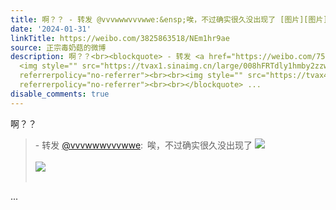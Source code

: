 ```yaml
---
title: 啊？？ - 转发 @vvvwwwvvvwwe:&ensp;唉，不过确实很久没出现了 [图片][图片]
date: '2024-01-31'
linkTitle: https://weibo.com/3825863518/NEm1hr9ae
source: 正宗毒奶菇的微博
description: 啊？？<br><blockquote> - 转发 <a href="https://weibo.com/7590238971" target="_blank">@vvvwwwvvvwwe</a>: 唉，不过确实很久没出现了
  <img style="" src="https://tvax1.sinaimg.cn/large/008hFRTdly1hmby2zzwl3j30qw10mwi3.jpg"
  referrerpolicy="no-referrer"><br><br><img style="" src="https://tvax4.sinaimg.cn/large/008hFRTdly1hmby3esny4j30u01wcb29.jpg"
  referrerpolicy="no-referrer"><br><br></blockquote> ...
disable_comments: true
---
```

啊？？<br><blockquote> - 转发 <a href="https://weibo.com/7590238971" target="_blank">@vvvwwwvvvwwe</a>: 唉，不过确实很久没出现了 <img style="" src="https://tvax1.sinaimg.cn/large/008hFRTdly1hmby2zzwl3j30qw10mwi3.jpg" referrerpolicy="no-referrer"><br><br><img style="" src="https://tvax4.sinaimg.cn/large/008hFRTdly1hmby3esny4j30u01wcb29.jpg" referrerpolicy="no-referrer"><br><br></blockquote> ...